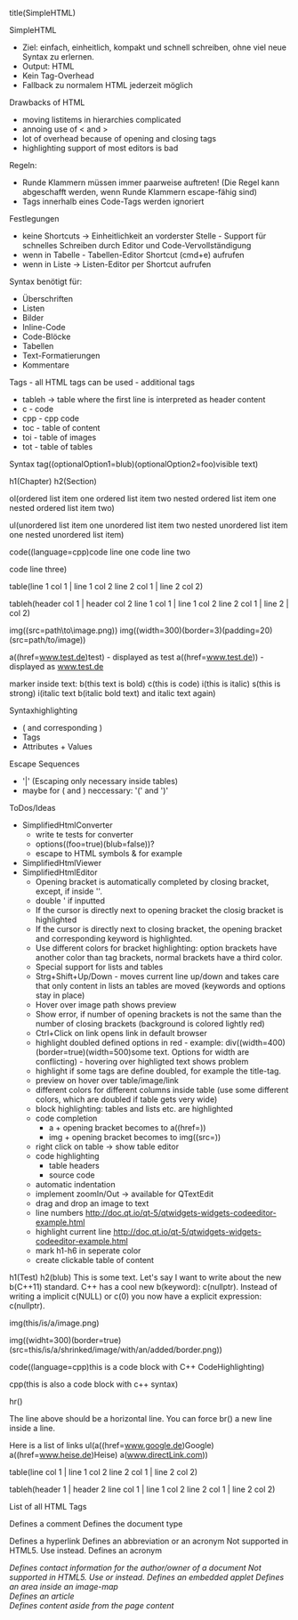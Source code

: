 title(SimpleHTML)

SimpleHTML
* Ziel: einfach, einheitlich, kompakt und schnell schreiben, ohne viel neue Syntax zu erlernen.
* Output: HTML
* Kein Tag-Overhead
* Fallback zu normalem HTML jederzeit möglich

Drawbacks of HTML
* moving listitems in hierarchies complicated
* annoing use of < and >
* lot of overhead because of opening and closing tags
* highlighting support of most editors is bad

Regeln:
* Runde Klammern müssen immer paarweise auftreten! (Die Regel kann abgeschafft werden, wenn Runde Klammern escape-fähig sind)
* Tags innerhalb eines Code-Tags werden ignoriert

Festlegungen
* keine Shortcuts -> Einheitlichkeit an vorderster Stelle - Support für schnelles Schreiben durch Editor und Code-Vervollständigung
* wenn in Tabelle - Tabellen-Editor Shortcut (cmd+e) aufrufen
* wenn in Liste -> Listen-Editor per Shortcut aufrufen

Syntax benötigt für:
* Überschriften
* Listen
* Bilder
* Inline-Code
* Code-Blöcke
* Tabellen
* Text-Formatierungen
* Kommentare

Tags - all HTML tags can be used - additional tags
* tableh -> table where the first line is interpreted as header content
* c - code
* cpp - cpp code
* toc - table of content
* toi - table of images
* tot - table of tables

Syntax
tag((optionalOption1=blub)(optionalOption2=foo)visible text)

h1(Chapter)
h2(Section)

ol(ordered list item one
ordered list item two
  nested ordered list item one
  nested ordered list item two)

ul(unordered list item one
unordered list item two
  nested unordered list item one
  nested unordered list item)

code((language=cpp)code line one
code line two

code line three)

table(line 1 col 1 | line 1 col 2
line 2 col 1 | line 2 col 2)

tableh(header col 1 | header col 2
line 1 col 1 | line 1 col 2
line 2 col 1 | line 2 \| col 2)

img((src=path\to\image.png))
img((width=300)(border=3)(padding=20)(src=path/to/image))

a((href=www.test.de)test) - displayed as test
a((href=www.test.de)) - displayed as www.test.de

marker inside text: b(this text is bold) c(this is code) i(this is italic) s(this is strong) i(italic text b(italic bold text) and italic text again)

Syntaxhighlighting
* ( and corresponding )
* Tags
* Attributes + Values

Escape Sequences
* '|' (Escaping only necessary inside tables)
* maybe for ( and ) neccessary: '(' and ')'

ToDos/Ideas
* SimplifiedHtmlConverter
  * write te tests for converter
  * options((foo=true)(blub=false))?
  * escape to HTML symbols & for example
* SimplifiedHtmlViewer
* SimplifiedHtmlEditor
  * Opening bracket is automatically completed by closing bracket, except, if inside ''.
  * double ' if inputted
  * If the cursor is directly next to opening bracket the closig bracket is highlighted
  * If the cursor is directly next to closing bracket, the opening bracket and corresponding keyword is highlighted.
  * Use different colors for bracket highlighting: option brackets have another color than tag brackets, normal brackets have a third color.
  * Special support for lists and tables
  * Strg+Shift+Up/Down - moves current line up/down and takes care that only content in lists an tables are moved (keywords and options stay in place)
  * Hover over image path shows preview
  * Show error, if number of opening brackets is not the same than the number of closing brackets (background is colored lightly red)
  * Ctrl+Click on link opens link in default browser
  * highlight doubled defined options in red - example: div((width=400)(border=true)(width=500)some text. Options for width are conflicting) - hovering over highligted text shows problem
  * highlight if some tags are define doubled, for example the title-tag. 
  * preview on hover over table/image/link
  * different colors for different columns inside table (use some different colors, which are doubled if table gets very wide)
  * block highlighting: tables and lists etc. are highlighted
  * code completion
    * a + opening bracket becomes to a((href=))
    * img + opening bracket becomes to img((src=))
  * right click on table -> show table editor
  * code highlighting
    * table headers
    * source code
  * automatic indentation
  * implement zoomIn/Out -> available for QTextEdit
  * drag and drop an image to text
  * line numbers http://doc.qt.io/qt-5/qtwidgets-widgets-codeeditor-example.html
  * highlight current line http://doc.qt.io/qt-5/qtwidgets-widgets-codeeditor-example.html
  * mark h1-h6 in seperate color
  * create clickable table of content

h1(Test)
h2(blub)
This is some text. Let's say I want to write about the new b(C++11) standard.
C++ has a cool new b(keyword): c(nullptr).
Instead of writing a implicit c(NULL) or c(0) you now have a explicit expression: c(nullptr).

img(this/is/a/image.png)

img((widht=300)(border=true)(src=this/is/a/shrinked/image/with/an/added/border.png))

code((language=cpp)this is a code block
with C++ CodeHighlighting)

cpp(this is also a code block
with c++ syntax)

hr()

The line above should be a horizontal line.
You can force br() a new line inside a line.

Here is a list of links
ul(a((href=www.google.de)Google)
a((href=www.heise.de)Heise)
a(www.directLink.com))

table(line col 1 | line 1 col 2
line 2 col 1 | line 2 col 2)

tableh(header 1 | header 2
line col 1 | line 1 col 2
line 2 col 1 | line 2 col 2)


List of all HTML Tags
<!--...-->	Defines a comment
<!DOCTYPE> 	Defines the document type
<a>	Defines a hyperlink
<abbr>	Defines an abbreviation or an acronym
<acronym>	Not supported in HTML5. Use <abbr> instead.
Defines an acronym
<address>	Defines contact information for the author/owner of a document
<applet>	Not supported in HTML5. Use <embed> or <object> instead.
Defines an embedded applet
<area>	Defines an area inside an image-map
<article>	Defines an article
<aside>	Defines content aside from the page content
<audio>	Defines sound content
<b>	Defines bold text
<base>	Specifies the base URL/target for all relative URLs in a document
<basefont>	Not supported in HTML5. Use CSS instead.
Specifies a default color, size, and font for all text in a document
<bdi>	Isolates a part of text that might be formatted in a different direction from other text outside it
<bdo>	Overrides the current text direction
<big>	Not supported in HTML5. Use CSS instead.
Defines big text
<blockquote>	Defines a section that is quoted from another source
<body>	Defines the document's body
<br>	Defines a single line break
<button>	Defines a clickable button
<canvas>	Used to draw graphics, on the fly, via scripting (usually JavaScript)
<caption>	Defines a table caption
<center>	Not supported in HTML5. Use CSS instead.
Defines centered text
<cite>	Defines the title of a work
<code>	Defines a piece of computer code
<col>	Specifies column properties for each column within a <colgroup> element 
<colgroup>	Specifies a group of one or more columns in a table for formatting
<datalist>	Specifies a list of pre-defined options for input controls
<dd>	Defines a description/value of a term in a description list
<del>	Defines text that has been deleted from a document
<details>	Defines additional details that the user can view or hide
<dfn>	Represents the defining instance of a term
<dialog>	Defines a dialog box or window
<dir>	Not supported in HTML5. Use <ul> instead.
Defines a directory list
<div>	Defines a section in a document
<dl>	Defines a description list
<dt>	Defines a term/name in a description list
<em>	Defines emphasized text 
<embed>	Defines a container for an external (non-HTML) application
<fieldset>	Groups related elements in a form
<figcaption>	Defines a caption for a <figure> element
<figure>	Specifies self-contained content
<font>	Not supported in HTML5. Use CSS instead.
Defines font, color, and size for text
<footer>	Defines a footer for a document or section
<form>	Defines an HTML form for user input
<frame>	Not supported in HTML5.
Defines a window (a frame) in a frameset
<frameset>	Not supported in HTML5.
Defines a set of frames
<h1> to <h6>	Defines HTML headings
<head>	Defines information about the document
<header>	Defines a header for a document or section
<hr>	Defines a thematic change in the content
<html>	Defines the root of an HTML document
<i>	Defines a part of text in an alternate voice or mood
<iframe>	Defines an inline frame
<img>	Defines an image
<input>	Defines an input control
<ins>	Defines a text that has been inserted into a document
<kbd>	Defines keyboard input
<keygen>	Defines a key-pair generator field (for forms)
<label>	Defines a label for an <input> element
<legend>	Defines a caption for a <fieldset> element
<li>	Defines a list item
<link>	Defines the relationship between a document and an external resource (most used to link to style sheets)
<main>	Specifies the main content of a document
<map>	Defines a client-side image-map
<mark>	Defines marked/highlighted text
<menu>	Defines a list/menu of commands
<menuitem>	Defines a command/menu item that the user can invoke from a popup menu
<meta>	Defines metadata about an HTML document
<meter>	Defines a scalar measurement within a known range (a gauge)
<nav>	Defines navigation links
<noframes>	Not supported in HTML5.
Defines an alternate content for users that do not support frames
<noscript>	Defines an alternate content for users that do not support client-side scripts
<object>	Defines an embedded object
<ol>	Defines an ordered list
<optgroup>	Defines a group of related options in a drop-down list
<option>	Defines an option in a drop-down list
<output>	Defines the result of a calculation
<p>	Defines a paragraph
<param>	Defines a parameter for an object
<pre>	Defines preformatted text
<progress>	Represents the progress of a task
<q>	Defines a short quotation
<rp>	Defines what to show in browsers that do not support ruby annotations
<rt>	Defines an explanation/pronunciation of characters (for East Asian typography)
<ruby>	Defines a ruby annotation (for East Asian typography)
<s>	Defines text that is no longer correct
<samp>	Defines sample output from a computer program
<script>	Defines a client-side script
<section>	Defines a section in a document
<select>	Defines a drop-down list
<small>	Defines smaller text
<source>	Defines multiple media resources for media elements (<video> and <audio>)
<span>	Defines a section in a document
<strike>	Not supported in HTML5. Use <del> or <s> instead.
Defines strikethrough text
<strong>	Defines important text
<style>	Defines style information for a document
<sub>	Defines subscripted text
<summary>	Defines a visible heading for a <details> element
<sup>	Defines superscripted text
<table>	Defines a table
<tbody>	Groups the body content in a table
<td>	Defines a cell in a table
<textarea>	Defines a multiline input control (text area)
<tfoot>	Groups the footer content in a table
<th>	Defines a header cell in a table
<thead>	Groups the header content in a table
<time>	Defines a date/time
<title>	Defines a title for the document
<tr>	Defines a row in a table
<track>	Defines text tracks for media elements (<video> and <audio>)
<tt>	Not supported in HTML5. Use CSS instead.
Defines teletype text
<u>	Defines text that should be stylistically different from normal text
<ul>	Defines an unordered list
<var>	Defines a variable
<video>	Defines a video or movie
<wbr>	Defines a possible line-break



Input Backup
h1(hello world)
h2(test)

p(a((href=http://www.google.de)a link to google))

p(writing HTML is so b(comfortable) and b(easy!))

pre((style=background-color: lightblue)
some code
over two lines
what about a method
)

p(here is some code(code inside the text))


hr()
table(
  tr(th(header 1) th(header2))
  tr(td(line 1, column 1) td(line 1, column 2))
  tr(td(line 2, column 1) td(line 2, column 2))
)

ul(
li(test)
li(test2)
li(subtest)
  ul(
   li(subtest)
  )
)

ol(
  li(test)
  li(test2)
)
